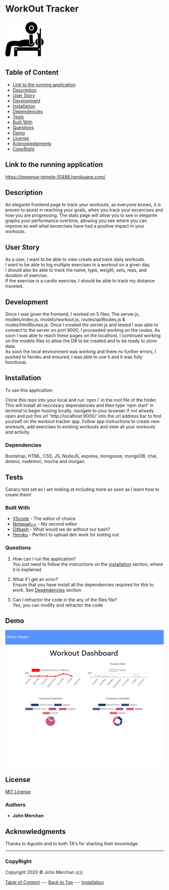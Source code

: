 # WorkOut Tracker  

![icon](./public/img/download.png)

## Table of Content

- [Link to the running application](#link-to-the-running-application)
- [Description](#description)
- [User Story](#user-story)
- [Development](#development)
- [Installation](#installation)
- [Dependencies](#dependencies)
- [Tests](#tests)
- [Built With](#built-with)
- [Questions](#questions)
- [Demo](#demo)
- [License](#license)
- [Acknowledgments](#acknowledgments)
- [CopyRight](#copyright)

## Link to the running application

<https://immense-temple-51488.herokuapp.com/>

## Description

An elegante frontend page to track your workouts, as everyone knows, it is proven to assist in reaching your goals, when you track your excercises and how you are progressing.
The stats page will allow you to see in elegante graphs your performance overtime, allowing you see where you can improve as well what excercises have had a positive impact in your workouts.

## User Story

As a user, I want to be able to view create and track daily workouts.  
I want to be able to log multiple exercises in a workout on a given day.  
I should also be able to track the name, type, weight, sets, reps, and duration of exercise.  
If the exercise is a cardio exercise, I should be able to track my distance traveled.

## Development

Since I was given the frontend, I worked on 5 files; The server.js, models/index.js, models/workout.js, routes/apiRoutes.js & routes/htmlRoutes.js. Once I created the server.js and tested I was able to connect to the server on port 9000, I proceeded working on the routes. As soon I was able to reach these pages on the localhost, I continued working on the models files to allow the DB to be created and to be ready to store data.  
As soon the local environment was working and there no further errors, I pushed to heroku and ensured, I was able to use it and it was fully functional.

## Installation

To use this application:

Clone this repo into your local and run 'npm i' in the root file of the folder. This will install all neccesary dependancies and then type 'npm start' in terminal to begin hosting locally. navigate to your browser if not already open and put this url 'http://localhost:9000/' into the url address bar to find yourself on the workout tracker app. Follow app instructions to create new workouts, add exercises to existing workouts and view all your workouts and activity.

### Dependencies

Bootstrap, HTML, CSS, JS, NodeJS, express, mongoose, mongoDB, chai, dotenv, nodemon, mocha and morgan.

## Tests

Canary test set as I am looking at including more as soon as I learn how to create them!

### Built With

- [VScode](https://code.visualstudio.com/) - The editor of choice
- [Notepad++](https://notepad-plus-plus.org/) - My second editor
- [Gitbash](https://gitforwindows.org/) - What would we do without our bash?
- [Heroku](https://heroku.com) - Perfect to upload dev work for testing out

### Questions

1. How can I run the application?  
You just need to follow the instructions on the [installation](#installation) section, where it is explained

2. What if I get an error?  
Ensure that you have install all the dependencies required for this to work. See [Dependencies](#dependencies) section

3. Can I refractor the code in the any of the files file?  
Yes, you can modify and refractor the code

## Demo

![Demo](./public/demo/demo.gif)

## License

[MIT License](./LICENSE)

### Authors

- **John Merchan**

## Acknowledgments

Thanks to Agustin and to both TA's for sharting their knowledge.
***

### CopyRight

Copyright 2020 &copy; John Merchan  :australia:

[Table of Content](#Table-of-Content) --- [Back to Top](#WorkOut-Tracker) --- [Installation](#Installation)
